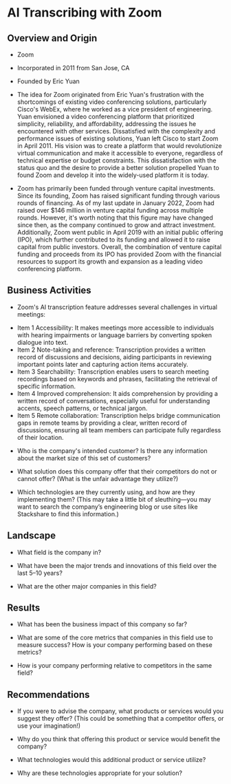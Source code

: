 # AI Transcribing with Zoom

## Overview and Origin

* Zoom

* Incorporated in 2011 from San Jose, CA

* Founded by Eric Yuan

* The idea for Zoom originated from Eric Yuan's frustration with the shortcomings of existing video conferencing solutions, particularly Cisco's WebEx, where he worked as a vice president of engineering. Yuan envisioned a video conferencing platform that prioritized simplicity, reliability, and affordability, addressing the issues he encountered with other services. Dissatisfied with the complexity and performance issues of existing solutions, Yuan left Cisco to start Zoom in April 2011. His vision was to create a platform that would revolutionize virtual communication and make it accessible to everyone, regardless of technical expertise or budget constraints. This dissatisfaction with the status quo and the desire to provide a better solution propelled Yuan to found Zoom and develop it into the widely-used platform it is today.

* Zoom has primarily been funded through venture capital investments. Since its founding, Zoom has raised significant funding through various rounds of financing. As of my last update in January 2022, Zoom had raised over $146 million in venture capital funding across multiple rounds. However, it's worth noting that this figure may have changed since then, as the company continued to grow and attract investment. Additionally, Zoom went public in April 2019 with an initial public offering (IPO), which further contributed to its funding and allowed it to raise capital from public investors. Overall, the combination of venture capital funding and proceeds from its IPO has provided Zoom with the financial resources to support its growth and expansion as a leading video conferencing platform.

## Business Activities

* Zoom's AI transcription feature addresses several challenges in virtual meetings:
- Item 1 Accessibility: It makes meetings more accessible to individuals with hearing impairments or language barriers by converting spoken dialogue into text.
- Item 2 Note-taking and reference: Transcription provides a written record of discussions and decisions, aiding participants in reviewing important points later and capturing action items accurately.
- Item 3 Searchability: Transcription enables users to search meeting recordings based on keywords and phrases, facilitating the retrieval of specific information.
- Item 4 Improved comprehension: It aids comprehension by providing a written record of conversations, especially useful for understanding accents, speech patterns, or technical jargon.
- Item 5 Remote collaboration: Transcription helps bridge communication gaps in remote teams by providing a clear, written record of discussions, ensuring all team members can participate fully regardless of their location.

* Who is the company's intended customer? Is there any information about the market size of this set of customers?

* What solution does this company offer that their competitors do not or cannot offer? (What is the unfair advantage they utilize?)

* Which technologies are they currently using, and how are they implementing them? (This may take a little bit of sleuthing&mdash;you may want to search the company’s engineering blog or use sites like Stackshare to find this information.)

## Landscape

* What field is the company in?

* What have been the major trends and innovations of this field over the last 5&ndash;10 years?

* What are the other major companies in this field?

## Results

* What has been the business impact of this company so far?

* What are some of the core metrics that companies in this field use to measure success? How is your company performing based on these metrics?

* How is your company performing relative to competitors in the same field?

## Recommendations

* If you were to advise the company, what products or services would you suggest they offer? (This could be something that a competitor offers, or use your imagination!)

* Why do you think that offering this product or service would benefit the company?

* What technologies would this additional product or service utilize?

* Why are these technologies appropriate for your solution?